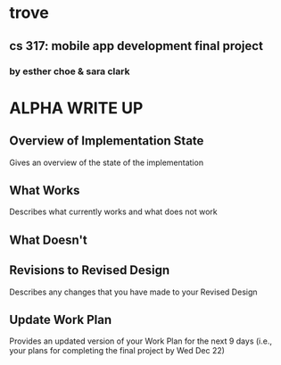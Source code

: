 # trove
## cs 317: mobile app development final project
### by esther choe & sara clark

# ALPHA WRITE UP
## Overview of Implementation State
Gives an overview of the state of the implementation
## What Works
Describes what currently works and what does not work
## What Doesn't
## Revisions to Revised Design
Describes any changes that you have made to your Revised Design
## Update Work Plan
Provides an updated version of your Work Plan for the next 9 days (i.e., your plans for completing the final project by Wed Dec 22)
